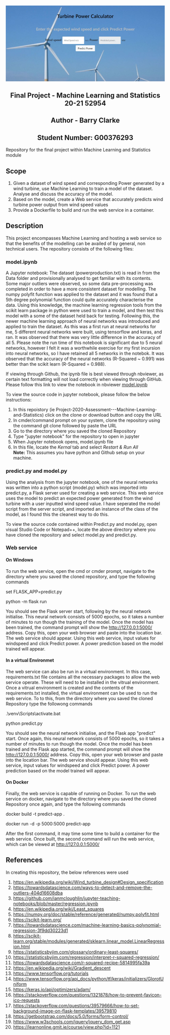 ![Web-Service](Images/WebService.JPG)

## <div align="center">Final Project - Machine Learning and Statistics 20-21 52954</div>
## <div align="center">Author - Barry Clarke</div>
## <div align="center">Student Number: G00376293</div>

Repository for the final project within Machine Learning and Statistics module

## Scope
1. Given a dataset of wind speed and corresponding Power generated by a wind turbine, use Machine Learning to train a model of the dataset. Analyse and discuss the accuracy of the model.
2. Based on the model, create a Web service that accurately predicts wind turbine power output from wind speed values
3. Provide a Dockerfile to build and run the web service in a container.

## Description
This project encompasses Machine Learning and hosting a web service so that the benefits of the modelling can be availed of by general, non technical users. The repository consists of the following files:

### model.ipynb
A Jupyter notebook: The dataset (powerproduction.txt) is read in from the Data folder and provisionally analysed to get familiar with its contents. Some major outliers were observed, so some data pre-processing was completed in order to have a more consistent dataset for modelling. The numpy polyfit function was applied to the dataset and it was found that a 5th degree polynomial function could quite accurately characterise the data. Using this knowledge, the machine learning regression tools from the scikit learn package in python were used to train a model, and then test this model with a some of the dataset held back for testing. Following this, the newer machine learning approach of neural networks was introduced and applied to train the dataset. As this was a first run at neural networks for me, 5 different neural networks were built, using tensorflow and keras, and ran. It was observed that there was very little difference in the accuracy of all 5. Please note the run time of this notebook is significant due to 5 neural networks, however I felt it was a worthwhile exercise for my first incursion into neural networks, so I have retained all 5 networks in the notebok. It was observed that the accuracy of the neural networks (R-Squared  ~ 0.991) was better than the scikit learn (R-Squared = 0.988).

If viewing through Github, the ipynb file is best viewed through nbviewer, as certain text formatting will not load correctly when viewing through GitHub. Please follow this link to view the notebook in nbviewer  [model.ipynb](https://nbviewer.jupyter.org/github/BarryClarke/Project-2020-Assessment---Machine-Learning-and-Statistics/blob/main/model.ipynb)

To view the source code in jupyter notebook, please follow the below instructions:
1. In this repoistory (ie Project-2020-Assessment---Machine-Learning-and-Statistics) click on the clone or download button and copy the URL
2. In cmder/command prompt on your system, clone the repository using the command git clone followed by paste the URL
3. Go to the directory where you saved the cloned Repository
4. Type "jupyter notebook" for the repository to open in jupyter
5. When Jupyter notebook opens, model.ipynb file
6. In this file, locate the *Kernal* tab and select *Restart & Run All* <br>
**Note:** This assumes you have python and Github setup on your machine.<br>

### predict.py and model.py
Using the analysis from the jupyter notebook, one of the neural networks was written into a python script (model.py) which was imported into predict.py, a Flask server used for creating a web service. This web service uses the model to predict an expected power generated from the wind turbine with a user inputted wind speed value. I have seperated  the model script from the server script, and imported an instance of the class of the model, as I found this the cleanest way to do this.<br>

To view the source code contained within Predict.py and model.py, open visual Studio Code or Notepad++, locate the above directory where you have cloned the repository and select model.py and predict.py.<br>

### Web service
#### On Windows
To run the web service, open the cmd or cmder prompt, navigate to the directory where you saved the cloned repository, and type the following commands<br>
   
set FLASK_APP=predict.py<br>
    
python -m flask run<br>

You should see the Flask server start, following by the neural network initialise. This neural network consists of 5000 epochs, so it takes a number of minutes to run though the training of the model. Once the model has been trained, the command prompt will show the http://127.0.0.1:5000/ address. Copy this, open your web browser and paste into the location bar. The web service should appear. Using this web service, input values for windspeed and click Predict power. A power prediction based on the model trained will appear.

#### In a virtual Environmet
The web service can also be run in a virtual environment. In this case, requirements.txt file contains all the necessary packages to allow the web service operate. These will need to be installed in the vitrual environment. Once a vitrual environment is created and the contents of the requirements.txt installed, the virtual environment can be used to run the web service. To to this, from the directory where you saved the cloned Repository type the followong commands<br>

.\venv\Scripts\activate.bat<br>

python predict.py<br>

You should see the neural network initialise, and the Flask app "predict" start. Once again, this neural network consists of 5000 epochs, so it takes a number of minutes to run though the model. Once the model has been trained and the Flask app started, the command prompt will show the http://127.0.0.1:5000/ address. Copy this, open your web browser and paste into the location bar. The web service should appear. Using this web service, input values for windspeed and click Predict power. A power prediction based on the model trained will appear.

#### On Docker
Finally, the web service is capable of running on Docker. To run the web service on docker, navigate to the directory where you saved the cloned Repository once again, and type the following commands<br>

docker build -t predict-app .<br>

docker run -d -p 5000:5000 predict-app<br>

After the first command, it may time some time to build a container for the web service. Once built, the second command will run the web service, which can be viewed at http://127.0.0.1:5000/

## References
In creating this repository, the below references were used<br>
1. https://en.wikipedia.org/wiki/Wind_turbine_design#Design_specification
2. https://towardsdatascience.com/ways-to-detect-and-remove-the-outliers-404d16608dba 
3. https://github.com/ianmcloughlin/jupyter-teaching-notebooks/blob/master/regression.ipynb
4. https://en.wikipedia.org/wiki/Least_squares
5. https://numpy.org/doc/stable/reference/generated/numpy.polyfit.html
6. https://scikit-learn.org/
7. https://towardsdatascience.com/machine-learning-basics-polynomial-regression-3f9dd30223d1
8. https://scikit-learn.org/stable/modules/generated/sklearn.linear_model.LinearRegression.html
9. https://statisticsbyjim.com/glossary/ordinary-least-squares/
10. https://statisticsbyjim.com/regression/interpret-r-squared-regression/
11. https://towardsdatascience.com/r-squared-recipe-5814995fa39a
12. https://en.wikipedia.org/wiki/Gradient_descent
13. https://www.tensorflow.org/tutorials
14. https://www.tensorflow.org/api_docs/python/tf/keras/initializers/GlorotUniform
15. https://keras.io/api/optimizers/adam/
16. https://stackoverflow.com/questions/1321878/how-to-prevent-favicon-ico-requests
17. https://stackoverflow.com/questions/39579666/how-to-set-background-image-on-flask-templates/39579810
18. https://getbootstrap.com/docs/5.0/forms/form-control/
19. https://www.w3schools.com/jquery/jquery_dom_get.asp
20. https://learnonline.gmit.ie/course/view.php?id=1121






